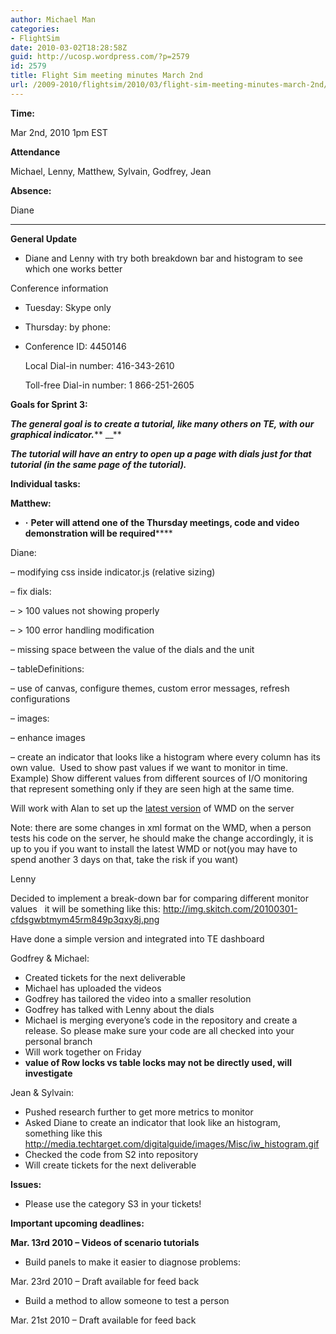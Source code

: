 ```yaml
---
author: Michael Man
categories:
- FlightSim
date: 2010-03-02T18:28:58Z
guid: http://ucosp.wordpress.com/?p=2579
id: 2579
title: Flight Sim meeting minutes March 2nd
url: /2009-2010/flightsim/2010/03/flight-sim-meeting-minutes-march-2nd/
---
```


**Time:**

Mar 2nd, 2010 1pm EST

**Attendance**

Michael, Lenny, Matthew, Sylvain, Godfrey, Jean

**Absence:** 

Diane

 ****

**General Update**

  * Diane and Lenny with try both breakdown bar and histogram to see which one works better

Conference information

  * Tuesday: Skype only
  * Thursday: by phone:
  * Conference ID: 4450146
  
    Local Dial-in number: 416-343-2610
  
    Toll-free Dial-in number: 1 866-251-2605

**Goals for Sprint 3:**

**_The general goal is to create a tutorial, like many others on TE, with our graphical indicator._**** __**

**_The tutorial will have an entry to open up a page with dials just for that tutorial (in the same page of the tutorial)._**

**Individual tasks:**

**Matthew:**

  * **·** **Peter will attend one of the Thursday meetings, code and video demonstration will be required******

Diane:

&#8211; modifying css inside indicator.js (relative sizing)
  
&#8211; fix dials:
  
&#8211; > 100 values not showing properly
  
&#8211; > 100 error handling modification
  
&#8211; missing space between the value of the dials and the unit
  
&#8211; tableDefinitions:
  
&#8211; use of canvas, configure themes, custom error messages, refresh configurations
  
&#8211; images:
  
&#8211; enhance images
  
&#8211; create an indicator that looks like a histogram where every column has its own value.  Used to show past values if we want to monitor in time.  Example) Show different values from different sources of I/O monitoring that represent something only if they are seen high at the same time.

Will work with Alan to set up the <span style="text-decoration:underline;">latest version</span> of WMD on the server

Note: there are some changes in xml format on the WMD, when a person tests his code on the server, he should make the change accordingly, it is up to you if you want to install the latest WMD or not(you may have to spend another 3 days on that, take the risk if you want)

Lenny

Decided to implement a break-down bar for comparing different monitor values   it will be something like this: <http://img.skitch.com/20100301-cfdsgwbtmym45rm849p3qxy8j.png>

Have done a simple version and integrated into TE dashboard
  
Godfrey & Michael:

  * Created tickets for the next deliverable
  * Michael has uploaded the videos
  * Godfrey has tailored the video into a smaller resolution
  * Godfrey has talked with Lenny about the dials
  * Michael is merging everyone’s code in the repository and create a release. So please make sure your code are all checked into your personal branch
  * Will work together on Friday
  * **value of Row locks vs table locks may not be directly used, will investigate**

Jean & Sylvain:

  * Pushed research further to get more metrics to monitor
  * Asked Diane to create an indicator that look like an histogram, something like this <http://media.techtarget.com/digitalguide/images/Misc/iw_histogram.gif>
  * Checked the code from S2 into repository
  * Will create tickets for the next deliverable

**Issues:**

  * Please use the category S3 in your tickets!

**Important upcoming deadlines:**

**Mar. 13rd 2010 &#8211; Videos of scenario tutorials**

  * Build panels to make it easier to diagnose problems:

Mar. 23rd 2010 &#8211; Draft available for feed back

  * Build a method to allow someone to test a person

Mar. 21st 2010 &#8211; Draft available for feed back